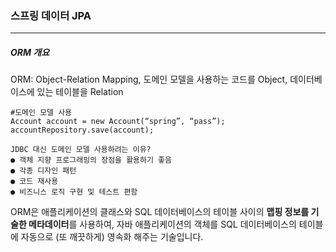 <h3>스프링 데이터 JPA</h3>
<hr/>
<h5>ORM 개요</h5>

ORM: Object-Relation Mapping, 도메인 모델을 사용하는 코드를 Object, 데이터베이스에 있는 테이블을 Relation

```text
#도메인 모델 사용
Account account = new Account(“spring”, “pass”);
accountRepository.save(account);
```

```text
JDBC 대신 도메인 모델 사용하려는 이유?
● 객체 지향 프로그래밍의 장점을 활용하기 좋음
● 각종 디자인 패턴
● 코드 재사용
● 비즈니스 로직 구현 및 테스트 편함
```

ORM은 애플리케이션의 클래스와 SQL 데이터베이스의 테이블 사이의 <b>맵핑 정보를 기술한 메타데이터</b>를 사용하여, 자바 애플리케이션의 객체를 SQL 데이터베이스의 테이블에 자동으로 (또 깨끗하게) 영속화 해주는 기술입니다. 


